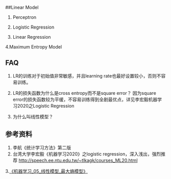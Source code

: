 ##Linear Model
1. Perceptron

2. Logistic Regression

3. Linear Regression

4.Maximum Entropy Model

## FAQ
1. LR的训练对于初始值非常敏感，并且learning rate也最好设置较小，否则不容易训练。

2. LR的损失函数为什么是cross entropy而不是square error？
因为square error的损失函数较为平缓，不容易训练得到全剧最优点，详见李宏毅机器学习2020之Logistic Regression

3. 为什么叫线性模型？


## 参考资料
1. 李航《统计学习方法》第二版
2. 台湾大学李宏毅《机器学习2020》之logistic regression，深入浅出，强烈推荐
http://speech.ee.ntu.edu.tw/~tlkagk/courses_ML20.html

3.[《机器学习_05_线性模型_最大熵模型》](https://www.cnblogs.com/zhulei227/p/12913673.html)